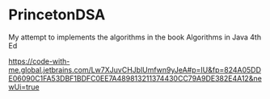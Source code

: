 # PrincetonDSA
My attempt to implements the algorithms in the book Algorithms in Java 4th Ed

https://code-with-me.global.jetbrains.com/Lw7XJuvCHJblUmfwn9yJeA#p=IU&fp=824A05DDE06090C1FA53DBF1BDFC0EE7A489813211374430CC79A9DE382E4A12&newUi=true
